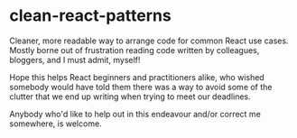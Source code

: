# clean-react-patterns

Cleaner, more readable way to arrange code for common React use cases. Mostly borne out of frustration reading code written by colleagues, bloggers, and I must admit, myself!

Hope this helps React beginners and practitioners alike, who wished somebody would have told them there was a way to avoid some of the clutter that we end up writing when trying to meet our deadlines.

Anybody who'd like to help out in this endeavour and/or correct me somewhere, is welcome.

